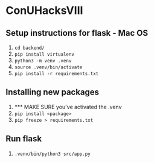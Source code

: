 # ConUHacksVIII

## Setup instructions for flask - Mac OS

1. `cd backend/`
1. `pip install virtualenv`
1. `python3 -m venv .venv`
1. `source .venv/bin/activate`
1. `pip install -r requirements.txt`

## Installing new packages

1. \*\*\* MAKE SURE you've activated the .venv
1. `pip install <package>`
1. `pip freeze > requirements.txt`

## Run flask

1. `.venv/bin/python3 src/app.py`
